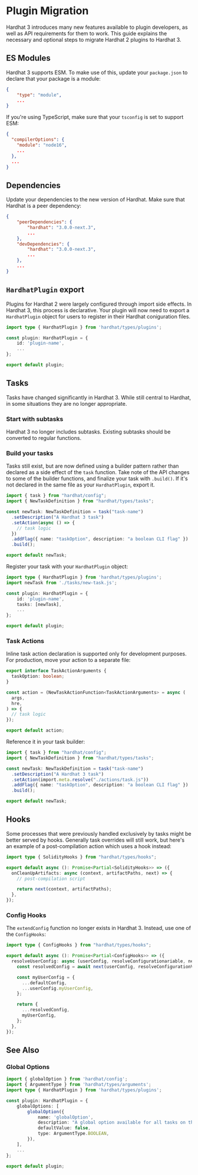 # Plugin Migration

Hardhat 3 introduces many new features available to plugin developers, as well as API requirements for them to work. This guide explains the necessary and optional steps to migrate Hardhat 2 plugins to Hardhat 3.

## ES Modules

Hardhat 3 supports ESM. To make use of this, update your `package.json` to declare that your package is a module:

```json
{
    "type": "module",
    ...
}
```

If you're using TypeScript, make sure that your `tsconfig` is set to support ESM:

```json
{
  "compilerOptions": {
    "module": "node16",
    ...
  },
  ...
}
```

## Dependencies

Update your dependencies to the new version of Hardhat. Make sure that Hardhat is a peer dependency:

```json
{
    "peerDependencies": {
        "hardhat": "3.0.0-next.3",
        ...
    },
    "devDependencies": {
        "hardhat": "3.0.0-next.3",
        ...
    },
    ...
}
```

## `HardhatPlugin` export

Plugins for Hardhat 2 were largely configured through import side effects. In Hardhat 3, this process is declarative. Your plugin will now need to export a `HardhatPlugin` object for users to register in their Hardhat coniguration files.

```typescript
import type { HardhatPlugin } from 'hardhat/types/plugins';

const plugin: HardhatPlugin = {
    id: 'plugin-name',
    ...
};

export default plugin;
```

## Tasks

Tasks have changed significantly in Hardhat 3. While still central to Hardhat, in some situations they are no longer appropriate.

### Start with subtasks

Hardhat 3 no longer includes subtasks. Existing subtasks should be converted to regular functions.

### Build your tasks

Tasks still exist, but are now defined using a builder pattern rather than declared as a side effect of the `task` function. Take note of the API changes to some of the builder functions, and finalize your task with `.build()`. If it's not declared in the same file as your `HardhatPlugin`, export it.

```typescript
import { task } from "hardhat/config";
import { NewTaskDefinition } from "hardhat/types/tasks";

const newTask: NewTaskDefinition = task("task-name")
  .setDescription("A Hardhat 3 task")
  .setAction(async () => {
    // task logic
  })
  .addFlag({ name: "taskOption", description: "a boolean CLI flag" })
  .build();

export default newTask;
```

Register your task with your `HardhatPlugin` object:

```typescript
import type { HardhatPlugin } from 'hardhat/types/plugins';
import newTask from './tasks/new-task.js';

const plugin: HardhatPlugin = {
    id: 'plugin-name',
    tasks: [newTask],
    ...
};

export default plugin;
```

### Task Actions

Inline task action declaration is supported only for development purposes. For production, move your action to a separate file:

```typescript
export interface TaskActionArguments {
  taskOption: boolean;
}

const action = (NewTaskActionFunction<TaskActionArguments> = async (
  args,
  hre,
) => {
  // task logic
});

export default action;
```

Reference it in your task builder:

```typescript
import { task } from "hardhat/config";
import { NewTaskDefinition } from "hardhat/types/tasks";

const newTask: NewTaskDefinition = task("task-name")
  .setDescription("A Hardhat 3 task")
  .setAction(import.meta.resolve("./actions/task.js"))
  .addFlag({ name: "taskOption", description: "a boolean CLI flag" })
  .build();

export default newTask;
```

## Hooks

Some processes that were previously handled exclusively by tasks might be better served by hooks. Generally task overrides will still work, but here's an example of a post-compilation action which uses a hook instead:

```typescript
import type { SolidityHooks } from "hardhat/types/hooks";

export default async (): Promise<Partial<SolidityHooks>> => ({
  onCleanUpArtifacts: async (context, artifactPaths, next) => {
    // post-compilation script

    return next(context, artifactPaths);
  },
});
```

### Config Hooks

The `extendConfig` function no longer exists in Hardhat 3. Instead, use one of the `ConfigHooks`:

```typescript
import type { ConfigHooks } from "hardhat/types/hooks";

export default async (): Promise<Partial<ConfigHooks>> => ({
  resolveUserConfig: async (userConfig, resolveConfigurationariable, next) => {
    const resolvedConfig = await next(userConfig, resolveConfigurationVariable);

    const myUserConfig = {
      ...defaultConfig,
      ...userConfig.myUserConfig,
    };

    return {
      ...resolvedConfig,
      myUserConfig,
    };
  },
});
```

## See Also

### Global Options

```typescript
import { globalOption } from 'hardhat/config';
import { ArgumentType } from 'hardhat/types/arguments';
import type { HardhatPlugin } from 'hardhat/types/plugins';

const plugin: HardhatPlugin = {
    globalOptions: [
        globalOption({
            name: 'globalOption',
            description: "A global option available for all tasks on the CLI",
            defaultValue: false,
            type: ArgumentType.BOOLEAN,
        }),
    ],
    ...
};

export default plugin;
```

